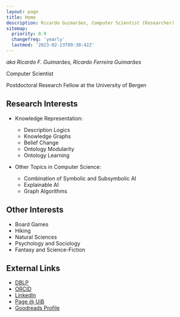```yaml
---
layout: page
title: Home
description: Ricardo Guimarães, Computer Scientist (Researcher)
sitemap:
  priority: 0.9
  changefreq: 'yearly'
  lastmod: '2023-02-23T09:30:42Z'
---
```


_aka Ricardo F. Guimarães, Ricardo Ferreira Guimarães_

Computer Scientist

Postdoctoral Research Fellow at the University of Bergen

## Research Interests

- Knowledge Representation:
    - Description Logics
    - Knowledge Graphs
    - Belief Change
    - Ontology Modularity
    - Ontology Learning

- Other Topics in Computer Science:
    - Combination of Symbolic and Subsymbolic AI
    - Explainable AI
    - Graph Algorithms

## Other Interests

- Board Games
- Hiking
- Natural Sciences
- Psychology and Sociology
- Fantasy and Science-Fiction

## External Links

- [DBLP](https://dblp.uni-trier.de/pid/205/3609.html)
- [ORCID](https://orcid.org/0000-0002-9622-4142)
- [LinkedIn](https://www.linkedin.com/in/rfguimaraes/)
- [Page @ UiB](https://www.uib.no/en/persons/Ricardo.Guimaraes)
- [Goodreads Profile](https://www.goodreads.com/rfguimaraes)
